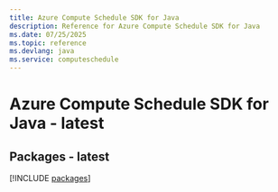 ```yaml
---
title: Azure Compute Schedule SDK for Java
description: Reference for Azure Compute Schedule SDK for Java
ms.date: 07/25/2025
ms.topic: reference
ms.devlang: java
ms.service: computeschedule
---
```

# Azure Compute Schedule SDK for Java - latest
## Packages - latest
[!INCLUDE [packages](compute-schedule-index.md)]